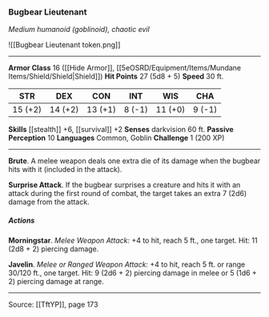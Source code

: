 ### Bugbear Lieutenant
_Medium humanoid (goblinoid), chaotic evil_

![[Bugbear Lieutenant token.png]]


---

**Armor Class** 16 ([[Hide Armor]], [[5eOSRD/Equipment/Items/Mundane Items/Shield/Shield|Shield]])
**Hit Points** 27 (5d8 + 5)
**Speed** 30 ft.

| STR     | DEX     | CON     | INT     | WIS     | CHA     |
|---------|---------|---------|---------|---------|---------|
| 15 (+2) | 14 (+2) | 13 (+1) | 8 (-1) | 11 (+0) | 9 (-1) |

**Skills** [[stealth]] +6, [[survival]] +2
**Senses** darkvision 60 ft.
**Passive Perception** 10
**Languages** Common, Goblin
**Challenge** 1 (200 XP)

---

**Brute**. A melee weapon deals one extra die of its damage when the bugbear hits with it (included in the attack).

**Surprise Attack**. If the bugbear surprises a creature and hits it with an attack during the first round of combat, the target takes an extra 7 (2d6) damage from the attack.

##### Actions
**Morningstar**. _Melee Weapon Attack:_ +4 to hit, reach 5 ft., one target. Hit: 11 (2d8 + 2) piercing damage.

**Javelin**. _Melee or Ranged Weapon Attack:_ +4 to hit, reach 5 ft. or range 30/120 ft., one target. Hit: 9 (2d6 + 2) piercing damage in melee or 5 (1d6 + 2) piercing damage at range.


---

Source: [[TftYP]], page 173